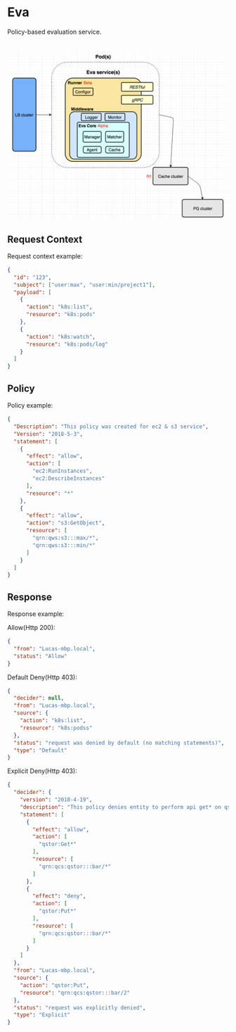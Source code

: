 # Eva
Policy-based evaluation service.
<h1 align="center"><img src="./docs/images/eva_design.png"></h1>

## Request Context
Request context example:
```json
{
  "id": "123",
  "subject": ["user:max", "user:min/project1"],
  "payload": [
    {
      "action": "k8s:list",
      "resource": "k8s:pods"
    },
    {
      "action": "k8s:watch",
      "resource": "k8s:pods/log"
    }
  ]
}
```

## Policy
Policy example:
```json
{
  "Description": "This policy was created for ec2 & s3 service",
  "Version": "2018-5-3",
  "statement": [
    {
      "effect": "allow",
      "action": [
        "ec2:RunInstances",
        "ec2:DescribeInstances"
      ],
      "resource": "*"
    },
    {
      "effect": "allow",
      "action": "s3:GetObject",
      "resource": [
        "qrn:qws:s3:::max/*",
        "qrn:qws:s3:::min/*"
      ]
    }
  ]
}
```

## Response
Response example:

Allow(Http 200):
```json
{
  "from": "Lucas-mbp.local",
  "status": "Allow"
}
```

Default Deny(Http 403):
```json
{
  "decider": null,
  "from": "Lucas-mbp.local",
  "source": {
    "action": "k8s:list",
    "resource": "k8s:podss"
  },
  "status": "request was denied by default (no matching statements)",
  "type": "Default"
}
```

Explicit Deny(Http 403):
```json
{
  "decider": {
    "version": "2018-4-19",
    "description": "This policy denies entity to perform api get* on qstor service at path /bar/*.",
    "statement": [
      {
        "effect": "allow",
        "action": [
          "qstor:Get*"
        ],
        "resource": [
          "qrn:qcs:qstor:::bar/*"
        ]
      },
      {
        "effect": "deny",
        "action": [
          "qstor:Put*"
        ],
        "resource": [
          "qrn:qcs:qstor:::bar/*"
        ]
      }
    ]
  },
  "from": "Lucas-mbp.local",
  "source": {
    "action": "qstor:Put",
    "resource": "qrn:qcs:qstor:::bar/2"
  },
  "status": "request was explicitly denied",
  "type": "Explicit"
}
```

